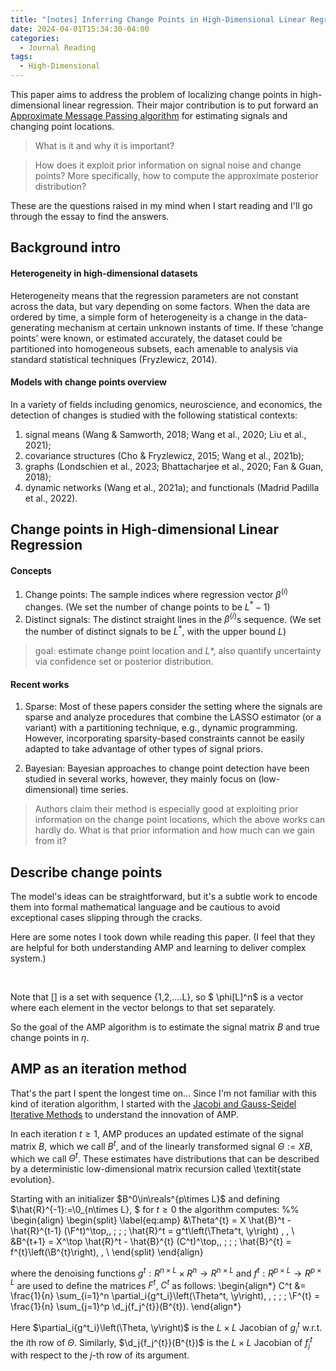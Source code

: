 ```yaml
---
title: "[notes] Inferring Change Points in High-Dimensional Linear Regression via Approximate Message Passing"
date: 2024-04-01T15:34:30-04:00
categories:
  - Journal Reading
tags:
  - High-Dimensional
---
```


This paper aims to address the problem of localizing change points in high-dimensional linear regression. Their major contribution is to put forward an [Approximate Message Passing algorithm](https://arxiv.org/abs/2404.07864) for estimating signals and changing point locations. 

> What is it and why it is important?

> How does it exploit prior information on signal noise and change points? More specifically, how to compute the approximate posterior distribution?

These are the questions raised in my mind when I start reading and I'll go through the essay to find the answers.

## Background intro

#### Heterogeneity in high-dimensional datasets

Heterogeneity means that the regression parameters are not constant across the data, but vary depending on some factors. When the data are ordered by time, a simple form of heterogeneity is a change in the data-generating mechanism at certain unknown instants of time. If these ‘change points’ were known, or estimated accurately, the dataset could be partitioned into homogeneous subsets, each amenable to analysis via standard statistical techniques (Fryzlewicz, 2014). 

#### Models with change points overview

In a variety of fields including genomics, neuroscience, and economics, the detection of changes is studied with the following statistical contexts: 

1. signal means (Wang & Samworth, 2018; Wang et al., 2020; Liu et al., 2021); 
2. covariance structures (Cho & Fryzlewicz, 2015; Wang et al., 2021b); 
3. graphs (Londschien et al., 2023; Bhattacharjee et al., 2020; Fan & Guan, 2018); 
4. dynamic networks (Wang et al., 2021a); and functionals (Madrid Padilla et al., 2022). 

## Change points in High-dimensional Linear Regression

#### Concepts

1. Change points: The sample indices where regression vector $\beta^{(i)}$ changes. (We set the number of change points to be $L^*-1$)
2. Distinct signals: The distinct straight lines in the $\beta^{(i)}$s sequence. (We set the number of distinct signals to be $L^*$, with the upper bound $L$)

> goal: estimate change point location and $L*$, also quantify uncertainty via confidence set or posterior distribution.

#### Recent works

1. Sparse: Most of these papers consider the setting where the signals are sparse and analyze procedures that combine the LASSO estimator (or a variant) with a partitioning technique, e.g., dynamic programming. However, incorporating sparsity-based constraints cannot be easily adapted to take advantage of other types of signal priors.  

2. Bayesian: Bayesian approaches to change point detection have been studied in several works, however, they mainly focus on (low-dimensional) time series.

> Authors claim their method is especially good at exploiting prior information on the change point locations, which the above works can hardly do. What is that prior information and how much can we gain from it?
 
 
## Describe change points

The model's ideas can be straightforward, but it's a subtle work to encode them into formal mathematical language and be cautious to avoid exceptional cases slipping through the cracks.

Here are some notes I took down while reading this paper. (I feel that they are helpful for both understanding AMP and learning to deliver complex system.)

<img src="{{ site.url }}{{ site.baseurl }}/assets/images/changepoint/1.jpg" alt="">

<img src="{{ site.url }}{{ site.baseurl }}/assets/images/changepoint/2.jpg" alt="">

<img src="{{ site.url }}{{ site.baseurl }}/assets/images/changepoint/3.jpg" alt="">

Note that [] is a set with sequence {1,2,....L}, so $ \phi[L]^n$ is a vector where each element in the vector belongs to that set separately.

So the goal of the AMP algorithm is to estimate the signal matrix $B$ and true change points in $\eta$.

## AMP as an iteration method
That's the part I spent the longest time on... Since I'm not familiar with this kind of iteration algorithm, I started with the [Jacobi and Gauss-Seidel Iterative Methods](https://www3.nd.edu/~zxu2/acms40390F12/Lec-7.3.pdf) to understand the innovation of AMP. 

In each iteration $t \ge 1$, AMP produces an updated estimate of the signal matrix $B$, which we call $B^t$, and of the linearly transformed signal $\Theta:=XB$, which we call $\Theta^t$. 
These estimates have distributions that can be described by a deterministic low-dimensional matrix recursion called \textit{state evolution}. 

Starting with an initializer $B^0\in\reals^{p\times L}$ and defining $\hat{R}^{-1}:=\0_{n\times L}, $ for $t \geq 0$ the algorithm computes:
%%
\begin{align}
\begin{split}
\label{eq:amp}
    &\Theta^{t} = X \hat{B}^t -  \hat{R}^{t-1} (\F^t)^\top\,, \; \; \; \hat{R}^t = g^t\left(\Theta^t, \y\right) \, ,  \\
    &B^{t+1} = X^\top \hat{R}^t -  \hat{B}^{t} (C^t)^\top\,, \; \; \; \hat{B}^{t} = f^{t}\left(\B^{t}\right), \, \\
\end{split}
\end{align}

where the denoising functions $g^t: R^{n\times L}\times R^{n}\to R^{n\times L}$ and $f^t: R^{p\times L}\to R^{p\times L}$ are used to define the matrices $F^t$, $C^t$ as follows:
\begin{align*}
    C^t &= \frac{1}{n} \sum_{i=1}^n \partial_i{g^t_i}\left(\Theta^t, \y\right)\, , \; \; \; \F^{t} = \frac{1}{n} \sum_{j=1}^p \d_j{f_j^{t}}(B^{t}).
\end{align*}

Here $\partial_i{g^t_i}\left(\Theta, \y\right)$ is the $L\times L$ Jacobian  of $g^t_i$ w.r.t. the $i$th row of $\Theta$.
Similarly, $\d_j{f_j^{t}}(B^{t})$ is the $L \times L$ Jacobian of $f_j^t$ with respect to the $j$-th row of its argument. 

